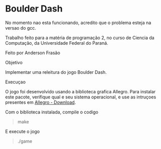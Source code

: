 # Boulder Dash

No momento nao esta funcionando, acredito que o problema esteja na versao do gcc.

Trabalho feito para a matéria de programação 2, no curso de Ciencia da Computação, da Universidade Federal do Paraná.

Feito por Anderson Frasão

Objetivo

Implementar uma releitura do jogo Boulder Dash.

Execuçao

O jogo foi desenvolvido usando a biblioteca grafica Allegro. Para instalar este pacote, verifique qual e seu sistema operacional, e use as intruçoes presentes em [Allegro - Download](https://liballeg.org/download.html).

Com o biblioteca instalada, compile o codigo

> make

E execute o jogo

> ./game
